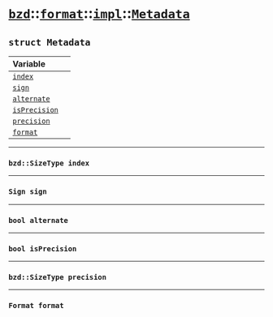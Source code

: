 # [`bzd`](../../../../index.md)::[`format`](../../../index.md)::[`impl`](../../index.md)::[`Metadata`](../index.md)

## `struct Metadata`


|Variable||
|:---|:---|
|[`index`](./index.md)||
|[`sign`](./index.md)||
|[`alternate`](./index.md)||
|[`isPrecision`](./index.md)||
|[`precision`](./index.md)||
|[`format`](./index.md)||
------
### `bzd::SizeType index`

------
### `Sign sign`

------
### `bool alternate`

------
### `bool isPrecision`

------
### `bzd::SizeType precision`

------
### `Format format`

